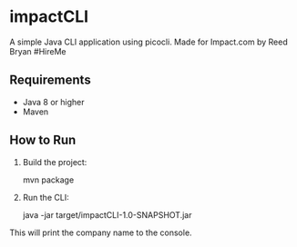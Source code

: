 # impactCLI

A simple Java CLI application using picocli. Made for Impact.com by Reed Bryan #HireMe

## Requirements
- Java 8 or higher
- Maven

## How to Run

1. Build the project:
   
   mvn package

2. Run the CLI:
   
   java -jar target/impactCLI-1.0-SNAPSHOT.jar

This will print the company name to the console.